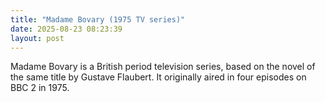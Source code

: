 ```yaml
---
title: "Madame Bovary (1975 TV series)"
date: 2025-08-23 08:23:39 
layout: post
---
```


Madame Bovary is a British period television series, based on the novel of the same title by Gustave Flaubert. It originally aired in four episodes on BBC 2 in 1975.